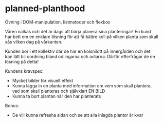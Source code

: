 # planned-planthood
Övning i DOM-manipulation, listmetoder och flexbox

Våren nalkas och det är dags att börja planera sina planteringar!
En kund har bett om en enklare lösning för att få bättre koll på vilken planta som skall sås vilken dag på vårkanten.

Kunden bor i ett kollektiv där de har en kolonilott på innergården och det kan lätt bli oordning bland odlingarna och odlarna. Därför efterfrågar de en lösning på detta!

Kundens kravspec:
* Mycket bilder för visuell effekt
* Kunna lägga in en planta med information om vem som skall plantera, vad som skall planteras och självklart EN BILD
* Kunna ta bort plantan när den har planterats

Bonus:
* De vill kunna refresha sidan och se att alla inlagda plantor är kvar

